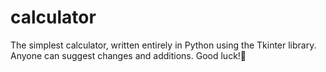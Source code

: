 # calculator
The simplest calculator, written entirely in Python using the Tkinter library.
Anyone can suggest changes and additions.
Good luck!🤡
